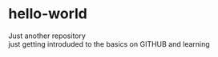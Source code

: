 # hello-world
Just another repository  
just getting introduded to the basics on GITHUB and
learning
